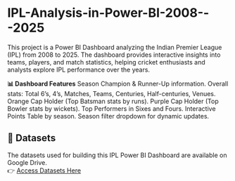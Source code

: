 # IPL-Analysis-in-Power-BI-2008---2025
This project is a Power BI Dashboard analyzing the Indian Premier League (IPL) from 2008 to 2025. The dashboard provides interactive insights into teams, players, and match statistics, helping cricket enthusiasts and analysts explore IPL performance over the years.

**📊 Dashboard Features**
Season Champion & Runner-Up information.
Overall stats: Total 6’s, 4’s, Matches, Teams, Centuries, Half-centuries, Venues.
Orange Cap Holder (Top Batsman stats by runs).
Purple Cap Holder (Top Bowler stats by wickets).
Top Performers in Sixes and Fours.
Interactive Points Table by season.
Season filter dropdown for dynamic updates.

## 📂 Datasets
The datasets used for building this IPL Power BI Dashboard are available on Google Drive.  
👉 [Access Datasets Here]([https://drive.google.com/your-link-here](https://drive.google.com/drive/folders/1YobpXa8ucoaezOvOKQBMzs4Ju6NoOi4M?usp=drive_link))

